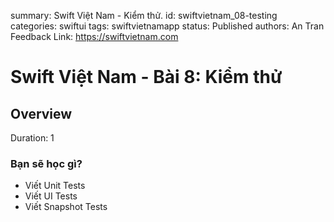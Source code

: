 summary: Swift Việt Nam - Kiểm thử.
id: swiftvietnam_08-testing
categories: swiftui
tags: swiftvietnamapp
status: Published
authors: An Tran
Feedback Link: https://swiftvietnam.com

# Swift Việt Nam - Bài 8: Kiểm thử
<!-- ------------------------ -->
## Overview
Duration: 1

### Bạn sẽ học gì?
- Viết Unit Tests
- Viết UI Tests
- Viết Snapshot Tests

